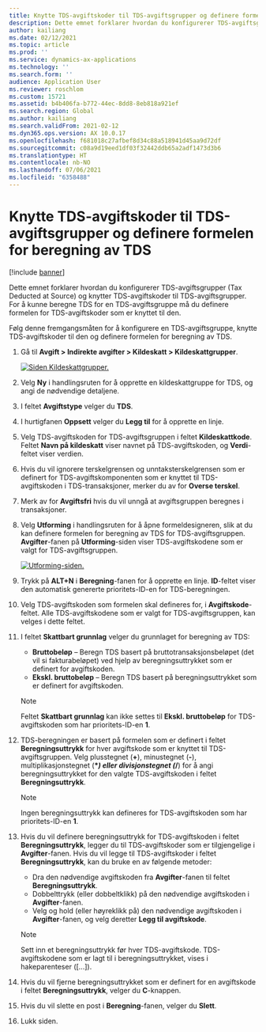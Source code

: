 ```yaml
---
title: Knytte TDS-avgiftskoder til TDS-avgiftsgrupper og definere formelen for beregning av TDS
description: Dette emnet forklarer hvordan du konfigurerer TDS-avgiftsgrupper (Tax Deducted at Source) og knytter TDS-avgiftskoder til TDS-avgiftsgrupper. For å kunne beregne TDS for en TDS-avgiftsgruppe må du definere formelen for TDS-avgiftskoder som er knyttet til den.
author: kailiang
ms.date: 02/12/2021
ms.topic: article
ms.prod: ''
ms.service: dynamics-ax-applications
ms.technology: ''
ms.search.form: ''
audience: Application User
ms.reviewer: roschlom
ms.custom: 15721
ms.assetid: b4b406fa-b772-44ec-8dd8-8eb818a921ef
ms.search.region: Global
ms.author: kailiang
ms.search.validFrom: 2021-02-12
ms.dyn365.ops.version: AX 10.0.17
ms.openlocfilehash: f681018c27afbef8d34c88a518941d45aa9d72df
ms.sourcegitcommit: c08a9d19eed1df03f32442ddb65a2adf1473d3b6
ms.translationtype: HT
ms.contentlocale: nb-NO
ms.lasthandoff: 07/06/2021
ms.locfileid: "6358488"
---
```

# <a name="attach-tds-tax-codes-to-tds-tax-groups-and-define-the-formula-for-calculating-tds"></a>Knytte TDS-avgiftskoder til TDS-avgiftsgrupper og definere formelen for beregning av TDS

[!include [banner](../includes/banner.md)]

Dette emnet forklarer hvordan du konfigurerer TDS-avgiftsgrupper (Tax Deducted at Source) og knytter TDS-avgiftskoder til TDS-avgiftsgrupper. For å kunne beregne TDS for en TDS-avgiftsgruppe må du definere formelen for TDS-avgiftskoder som er knyttet til den.

Følg denne fremgangsmåten for å konfigurere en TDS-avgiftsgruppe, knytte TDS-avgiftskoder til den og definere formelen for beregning av TDS.

1. Gå til **Avgift \> Indirekte avgifter \> Kildeskatt \> Kildeskattgrupper**.

    [![Siden Kildeskattgrupper.](./media/apac-ind-TDS-29.png)](./media/apac-ind-TDS-29.png)

2. Velg **Ny** i handlingsruten for å opprette en kildeskattgruppe for TDS, og angi de nødvendige detaljene.
3. I feltet **Avgiftstype** velger du **TDS**.
4. I hurtigfanen **Oppsett** velger du **Legg til** for å opprette en linje.
5. Velg TDS-avgiftskoden for TDS-avgiftsgruppen i feltet **Kildeskattkode**. Feltet **Navn på kildeskatt** viser navnet på TDS-avgiftskoden, og **Verdi**-feltet viser verdien.
6. Hvis du vil ignorere terskelgrensen og unntaksterskelgrensen som er definert for TDS-avgiftskomponenten som er knyttet til TDS-avgiftskoden i TDS-transaksjoner, merker du av for **Overse terskel**.
7. Merk av for **Avgiftsfri** hvis du vil unngå at avgiftsgruppen beregnes i transaksjoner.
8. Velg **Utforming** i handlingsruten for å åpne formeldesigneren, slik at du kan definere formelen for beregning av TDS for TDS-avgiftsgruppen. **Avgifter**-fanen på **Utforming**-siden viser TDS-avgiftskodene som er valgt for TDS-avgiftsgruppen.

    [![Utforming-siden.](./media/apac-ind-TDS-30.png)](./media/apac-ind-TDS-30.png)

9. Trykk på **ALT+N** i **Beregning**-fanen for å opprette en linje. **ID**-feltet viser den automatisk genererte prioritets-ID-en for TDS-beregningen.
10. Velg TDS-avgiftskoden som formelen skal defineres for, i **Avgiftskode**-feltet. Alle TDS-avgiftskodene som er valgt for TDS-avgiftsgruppen, kan velges i dette feltet.
11. I feltet **Skattbart grunnlag** velger du grunnlaget for beregning av TDS:

    - **Bruttobeløp** – Beregn TDS basert på bruttotransaksjonsbeløpet (det vil si fakturabeløpet) ved hjelp av beregningsuttrykket som er definert for avgiftskoden.
    - **Ekskl. bruttobeløp** – Beregn TDS basert på beregningsuttrykket som er definert for avgiftskoden.

    > [!NOTE]
    > Feltet **Skattbart grunnlag** kan ikke settes til **Ekskl. bruttobeløp** for TDS-avgiftskoden som har prioritets-ID-en **1**.

12. TDS-beregningen er basert på formelen som er definert i feltet **Beregningsuttrykk** for hver avgiftskode som er knyttet til TDS-avgiftsgruppen. Velg plusstegnet (**+**), minustegnet (**-**), multiplikasjonstegnet (**\**_) eller divisjonstegnet (_*/**) for å angi beregningsuttrykket for den valgte TDS-avgiftskoden i feltet **Beregningsuttrykk**.

    > [!NOTE]
    > Ingen beregningsuttrykk kan defineres for TDS-avgiftskoden som har prioritets-ID-en **1**.

13. Hvis du vil definere beregningsuttrykk for TDS-avgiftskoden i feltet **Beregningsuttrykk**, legger du til TDS-avgiftskoder som er tilgjengelige i **Avgifter**-fanen. Hvis du vil legge til TDS-avgiftskoder i feltet **Beregningsuttrykk**, kan du bruke en av følgende metoder:

    - Dra den nødvendige avgiftskoden fra **Avgifter**-fanen til feltet **Beregningsuttrykk**.
    - Dobbelttrykk (eller dobbeltklikk) på den nødvendige avgiftskoden i **Avgifter**-fanen.
    - Velg og hold (eller høyreklikk på) den nødvendige avgiftskoden i **Avgifter**-fanen, og velg deretter **Legg til avgiftskode**.

    > [!NOTE]
    > Sett inn et beregningsuttrykk før hver TDS-avgiftskode. TDS-avgiftskodene som er lagt til i beregningsuttrykket, vises i hakeparenteser (\[...\]).

14. Hvis du vil fjerne beregningsuttrykket som er definert for en avgiftskode i feltet **Beregningsuttrykk**, velger du **C**-knappen.
15. Hvis du vil slette en post i **Beregning**-fanen, velger du **Slett**.
16. Lukk siden.
